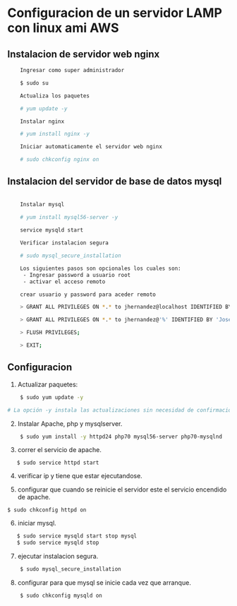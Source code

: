 #  Configuracion de un  servidor LAMP con linux ami AWS

## Instalacion de servidor web nginx

```bash
    Ingresar como super administrador

	$ sudo su

    Actualiza los paquetes

    # yum update -y

    Instalar nginx

    # yum install nginx -y

    Iniciar automaticamente el servidor web nginx

    # sudo chkconfig nginx on
```


## Instalacion del servidor de base de datos mysql 

```bash
    
    Instalar mysql

    # yum install mysql56-server -y
    
    service mysqld start

    Verificar instalacion segura

    # sudo mysql_secure_installation

    Los siguientes pasos son opcionales los cuales son:
     - Ingresar password a usuario root
     - activar el acceso remoto 

    crear usuario y password para aceder remoto

    > GRANT ALL PRIVILEGES ON *.* to jhernandez@localhost IDENTIFIED BY 'Jose16-21' WITH GRANT OPTION;

    > GRANT ALL PRIVILEGES ON *.* to jhernandez@'%' IDENTIFIED BY 'Jose16-21' WITH GRANT OPTION;

    > FLUSH PRIVILEGES;

    > EXIT;

```


## Configuracion

1. Actualizar paquetes:

``` bash 
    $ sudo yum update -y 

# La opción -y instala las actualizaciones sin necesidad de confirmación.
```

2. Instalar Apache, php y mysqlserver.


``` bash
    $ sudo yum install -y httpd24 php70 mysql56-server php70-mysqlnd
```

3. correr el servicio de apache. 

`   $ sudo service httpd start`

4. verificar ip y tiene que estar ejecutandose.

5. configurar que cuando se reinicie el servidor este el servicio encendido de apache.

 `$ sudo chkconfig httpd on`

6. iniciar mysql.
 ``` bash
    $ sudo service mysqld start stop mysql 
    $ sudo service mysqld stop
 ```

7. ejecutar instalacion segura.

```  bash 
    $ sudo mysql_secure_installation 
```

8. configurar para que mysql se inicie cada vez que arranque. 
``` bash
    $ sudo chkconfig mysqld on
```
